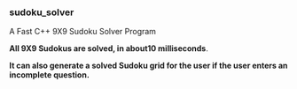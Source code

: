 ### sudoku_solver
A Fast C++ 9X9 Sudoku Solver Program

**All 9X9 Sudokus are solved, in about10 milliseconds**.

**It can also generate a solved Sudoku grid for the user if the user enters an incomplete question.**
